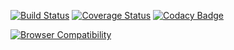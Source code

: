 [![Build Status](https://travis-ci.org/gaggle/gaggle.svg?branch=master)](https://travis-ci.org/gaggle/gaggle)
[![Coverage Status](https://coveralls.io/repos/github/gaggle/gaggle/badge.svg?branch=master)](https://coveralls.io/github/gaggle/gaggle?branch=master)
[![Codacy Badge](https://api.codacy.com/project/badge/Grade/bf677b3778a14823b77ae7f68c485616)](https://www.codacy.com/app/gaggle/gaggle?utm_source=github.com&amp;utm_medium=referral&amp;utm_content=gaggle/gaggle&amp;utm_campaign=Badge_Grade)

[![Browser Compatibility](https://saucelabs.com/browser-matrix/gaggle_github.svg)](https://saucelabs.com/beta/builds/80916b2cf57b4c86998ad79ad7591167)
